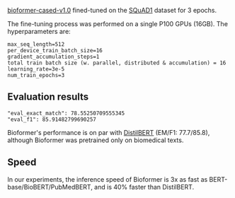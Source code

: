 [bioformer-cased-v1.0](https://huggingface.co/bioformers/bioformer-cased-v1.0) fined-tuned on the [SQuAD1](https://rajpurkar.github.io/SQuAD-explorer) dataset for 3 epochs.

The fine-tuning process was performed on a single P100 GPUs (16GB). The hyperparameters are:

```
max_seq_length=512
per_device_train_batch_size=16
gradient_accumulation_steps=1
total train batch size (w. parallel, distributed & accumulation) = 16
learning_rate=3e-5
num_train_epochs=3
```

## Evaluation results

```
"eval_exact_match": 78.55250709555345
"eval_f1": 85.91482799690257
```

Bioformer's performance is on par with [DistilBERT](https://arxiv.org/pdf/1910.01108.pdf) (EM/F1: 77.7/85.8), 
although Bioformer was pretrained only on biomedical texts. 


## Speed
In our experiments, the inference speed of Bioformer is 3x as fast as BERT-base/BioBERT/PubMedBERT, and is 40% faster than DistilBERT. 


